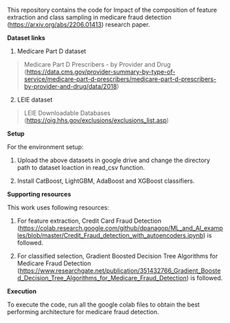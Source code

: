 This repository contains the code for Impact of the composition of feature extraction and class sampling in medicare fraud detection (https://arxiv.org/abs/2206.01413) research paper.

**Dataset links**

1.  Medicare Part D dataset

> Medicare Part D Prescribers - by Provider and Drug (https://data.cms.gov/provider-summary-by-type-of-service/medicare-part-d-prescribers/medicare-part-d-prescribers-by-provider-and-drug/data/2018)

2.  LEIE dataset

> LEIE Downloadable Databases (https://oig.hhs.gov/exclusions/exclusions_list.asp)

**Setup**

For the environment setup:

1.  Upload the above datasets in google drive and change the directory path to dataset loaction in read_csv function.

2.  Install CatBoost, LightGBM, AdaBoost and XGBoost classifiers.

**Supporting resources**

This work uses following resources:

1.  For feature extraction, Credit Card Fraud Detection (https://colab.research.google.com/github/dpanagop/ML_and_AI_examples/blob/master/Credit_Fraud_detection_with_autoencoders.ipynb) is followed.

2.  For classified selection, Gradient Boosted Decision Tree Algorithms for Medicare Fraud Detection (https://www.researchgate.net/publication/351432766_Gradient_Boosted_Decision_Tree_Algorithms_for_Medicare_Fraud_Detection) is followed.

**Execution**

To execute the code, run all the google colab files to obtain the best performing architecture for medicare fraud detection.
